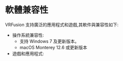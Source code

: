 # 軟體兼容性
VRFusion 支持廣泛的應用程式和遊戲,其軟件與兼容性如下:
- 操作系統兼容性:
  - 支持 Windows 7 及更新版本。
  - macOS Monterey 12.6 或更新版本
- 遊戲和應用程式: